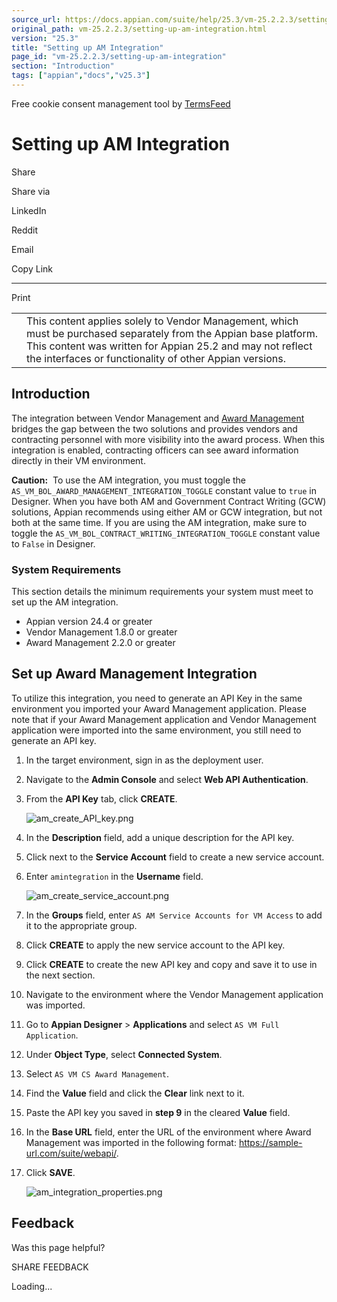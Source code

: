 ```yaml
---
source_url: https://docs.appian.com/suite/help/25.3/vm-25.2.2.3/setting-up-am-integration.html
original_path: vm-25.2.2.3/setting-up-am-integration.html
version: "25.3"
title: "Setting up AM Integration"
page_id: "vm-25.2.2.3/setting-up-am-integration"
section: "Introduction"
tags: ["appian","docs","v25.3"]
---
```



Free cookie consent management tool by [TermsFeed](https://www.termsfeed.com/)

# Setting up AM Integration

Share

Share via

LinkedIn

Reddit

Email

Copy Link

* * *

Print

<table><tbody><tr><td><i class="fa fa-check-square-o" aria-hidden="true"></i></td><td>This content applies solely to Vendor Management, which must be purchased separately from the Appian base platform. This content was written for Appian 25.2 and may not reflect the interfaces or functionality of other Appian versions.</td></tr></tbody></table>

## Introduction

The integration between Vendor Management and [Award Management](../am-25.2.2.3/appian-award-management-home.html) bridges the gap between the two solutions and provides vendors and contracting personnel with more visibility into the award process. When this integration is enabled, contracting officers can see award information directly in their VM environment.

**Caution:**  To use the AM integration, you must toggle the `AS_VM_BOL_AWARD_MANAGEMENT_INTEGRATION_TOGGLE` constant value to `true` in Designer. When you have both AM and Government Contract Writing (GCW) solutions, Appian recommends using either AM or GCW integration, but not both at the same time. If you are using the AM integration, make sure to toggle the `AS_VM_BOL_CONTRACT_WRITING_INTEGRATION_TOGGLE` constant value to `False` in Designer.

### System Requirements

This section details the minimum requirements your system must meet to set up the AM integration.

-   Appian version 24.4 or greater
-   Vendor Management 1.8.0 or greater
-   Award Management 2.2.0 or greater

## Set up Award Management Integration

To utilize this integration, you need to generate an API Key in the same environment you imported your Award Management application. Please note that if your Award Management application and Vendor Management application were imported into the same environment, you still need to generate an API key.

1.  In the target environment, sign in as the deployment user.
2.  Navigate to the **Admin Console** and select **Web API Authentication**.
3.  From the **API Key** tab, click **CREATE**.

    ![am_create_API_key.png](images/am_create_API_key.png)

4.  In the **Description** field, add a unique description for the API key.
5.  Click next to the **Service Account** field to create a new service account.
6.  Enter `amintegration` in the **Username** field.

    ![am_create_service_account.png](images/am_create_service_account.png)

7.  In the **Groups** field, enter `AS AM Service Accounts for VM Access` to add it to the appropriate group.
8.  Click **CREATE** to apply the new service account to the API key.
9.  Click **CREATE** to create the new API key and copy and save it to use in the next section.
10.  Navigate to the environment where the Vendor Management application was imported.
11.  Go to **Appian Designer** > **Applications** and select `AS VM Full Application`.
12.  Under **Object Type**, select **Connected System**.
13.  Select `AS VM CS Award Management`.
14.  Find the **Value** field and click the **Clear** link next to it.
15.  Paste the API key you saved in **step 9** in the cleared **Value** field.
16.  In the **Base URL** field, enter the URL of the environment where Award Management was imported in the following format: https://sample-url.com/suite/webapi/.
17.  Click **SAVE**.

     ![am_integration_properties.png](images/am_integration_properties.png)

## Feedback

Was this page helpful?

SHARE FEEDBACK

Loading...